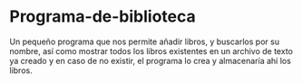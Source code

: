 # Programa-de-biblioteca
Un pequeño programa que nos permite añadir libros, y buscarlos por su nombre, así como mostrar todos los libros existentes en un archivo de texto ya creado y en caso de no existir, el programa lo crea y almacenaría ahí los libros.
